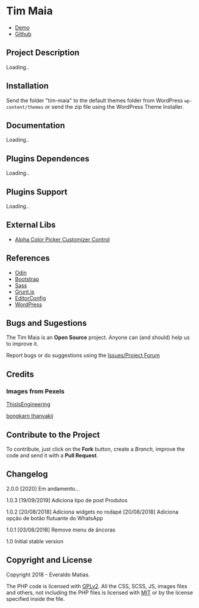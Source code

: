 # Tim Maia #

* [Demo](https://timmaia.everaldo.dev/)
* [Github](https://github.com/everaldomatias/tim-maia/)

## Project Description ##

Loading..

## Installation ##

Send the folder "tim-maia" to the default themes folder from WordPress `wp-content/themes` or send the zip file using the WordPress Theme Installer.

## Documentation ##

Loading..

## Plugins Dependences ##

Loading..

## Plugins Support ##

Loading..

## External Libs ##

* [Alpha Color Picker Customizer Control](https://github.com/BraadMartin/components/tree/master/customizer/alpha-color-picker)

## References ##

* [Odin](https://github.com/wpbrasil/odin)
* [Bootstrap](http://getbootstrap.com/)
* [Sass](http://sass-lang.com/)
* [Grunt.js](http://gruntjs.com/)
* [EditorConfig](http://editorconfig.org/)
* [WordPress](https://developer.wordpress.org/reference/)

## Bugs and Sugestions ##

The Tim Maia is an **Open Source** project. Anyone can (and should) help us to improve it.

Report bugs or do suggestions using the [Issues/Project Forum](https://github.com/everaldomatias/tim-maia/issues)

## Credits ##

### Images from Pexels ###

[ThisIsEngineering](https://www.pexels.com/@thisisengineering?utm_content=attributionCopyText&utm_medium=referral&utm_source=pexels)

[bongkarn thanyakij](https://www.pexels.com/@bongkarn-thanyakij-683719?utm_content=attributionCopyText&utm_medium=referral&utm_source=pexels)

## Contribute to the Project ##

To contribute, just click on the **Fork** button, create a *Branch*, improve the code and send it with a **Pull Request**.

## Changelog ##

2.0.0
[2020] Em andamento...

1.0.3
[19/09/2019] Adiciona tipo de post Produtos

1.0.2
[20/08/2018] Adiciona widgets no rodapé
[20/08/2018] Adiciona opção de botão flutuante do WhatsApp

1.0.1
[03/08/2018] Remove menu de âncoras

1.0
Initial stable version

## Copyright and License ##

Copyright 2018 - Everaldo Matias.

The PHP code is licensed with [GPLv2](http://www.gnu.org/licenses/gpl-2.0.txt).
All the CSS, SCSS, JS, images files and others, not including the PHP files is licensed with [MIT](http://opensource.org/licenses/MIT) or by the license specified inside the file.

